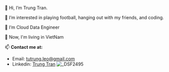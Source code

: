 👋 Hi, I’m Trung Tran.

👀 I’m interested in playing football, hanging out with my friends, and coding.

🌱 I’m Cloud Data Engineer 

💞️ Now, I'm living in VietNam

📫 **Contact me at:**
*  Email: tutrung.leo@gmail.com
*  Linkedin: [Trung Tran](https://www.linkedin.com/in/trungtrandataengineer/)
![_DSF2495](https://github.com/tutrungtranvn/tutrungtranvn/blob/dbdc0c0879c3a39d2daa87cfcb0e62765c0bca70/z2755195684124_491599f97a7911baba5ccea647a5f594.jpg)
<!---
tutrungtranvn/tutrungtranvn is a ✨ special ✨ repository because its `README.md` (this file) appears on your GitHub profile.
You can click the Preview link to take a look at your changes.
--->
